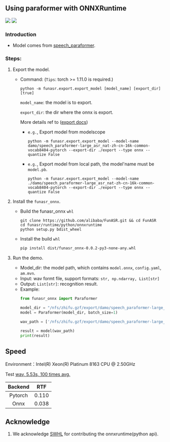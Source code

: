 ## Using paraformer with ONNXRuntime

<p align="left">
    <a href=""><img src="https://img.shields.io/badge/Python->=3.7,<=3.10-aff.svg"></a>
    <a href=""><img src="https://img.shields.io/badge/OS-Linux%2C%20Win%2C%20Mac-pink.svg"></a>
</p>

### Introduction
- Model comes from [speech_paraformer](https://www.modelscope.cn/models/damo/speech_paraformer-large_asr_nat-zh-cn-16k-common-vocab8404-pytorch/summary).


### Steps:
1. Export the model.
   - Command: (`Tips`: torch >= 1.11.0 is required.)

      ```shell
      python -m funasr.export.export_model [model_name] [export_dir] [true]
      ```
      `model_name`: the model is to export.

      `export_dir`: the dir where the onnx is export.

       More details ref to ([export docs](https://github.com/alibaba-damo-academy/FunASR/tree/main/funasr/export))

       - `e.g.`, Export model from modelscope
         ```shell
         python -m funasr.export.export_model --model-name damo/speech_paraformer-large_asr_nat-zh-cn-16k-common-vocab8404-pytorch --export-dir ./export --type onnx --quantize False
         ```
       - `e.g.`, Export model from local path, the model'name must be `model.pb`.
         ```shell
         python -m funasr.export.export_model --model-name ./damo/speech_paraformer-large_asr_nat-zh-cn-16k-common-vocab8404-pytorch --export-dir ./export --type onnx --quantize False
         ```


2. Install the `funasr_onnx`.
   - Build the funasr_onnx `whl`
     ```shell
     git clone https://github.com/alibaba/FunASR.git && cd FunASR
     cd funasr/runtime/python/onnxruntime
     python setup.py bdist_wheel
     ```
   - Install the build `whl`
     ```bash
     pip install dist/funasr_onnx-0.0.2-py3-none-any.whl
     ```

3. Run the demo.
   - Model_dir: the model path, which contains `model.onnx`, `config.yaml`, `am.mvn`.
   - Input: wav formt file, support formats: `str, np.ndarray, List[str]`
   - Output: `List[str]`: recognition result.
   - Example:
        ```python
        from funasr_onnx import Paraformer

        model_dir = "/nfs/zhifu.gzf/export/damo/speech_paraformer-large_asr_nat-zh-cn-16k-common-vocab8404-pytorch"
        model = Paraformer(model_dir, batch_size=1)

        wav_path = ['/nfs/zhifu.gzf/export/damo/speech_paraformer-large_asr_nat-zh-cn-16k-common-vocab8404-pytorch/example/asr_example.wav']

        result = model(wav_path)
        print(result)
        ```

## Speed

Environment：Intel(R) Xeon(R) Platinum 8163 CPU @ 2.50GHz

Test [wav, 5.53s, 100 times avg.](https://isv-data.oss-cn-hangzhou.aliyuncs.com/ics/MaaS/ASR/test_audio/asr_example_zh.wav)

| Backend |        RTF        |
|:-------:|:-----------------:|
| Pytorch |       0.110       |
|  Onnx   |       0.038       |


## Acknowledge
1. We acknowledge [SWHL](https://github.com/RapidAI/RapidASR) for contributing the onnxruntime(python api).
